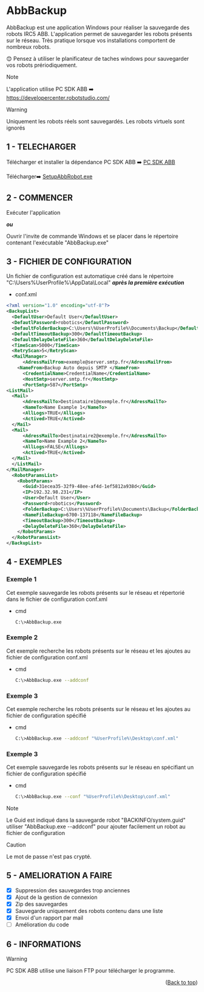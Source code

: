 <a id="readme-top"></a>

# AbbBackup

<!-- LOGO -->
<!--
<div align="center">
  <a href="https://github.com/tonycab/AbbBackup">
    <img src="Logo.png" alt="Logo" width="120" height="120">
  </a>
</div>
-->

AbbBackup est une application Windows pour réaliser la sauvegarde des robots IRC5 ABB.
L'application permet de sauvegarder les robots présents sur le réseau. Très pratique lorsque vos installations
comportent de nombreux robots.

😊 Pensez à utiliser le planificateur de taches windows pour sauvegarder vos robots prériodiquement.

> [!NOTE]
> L'application utilise PC SDK ABB ➡️ https://developercenter.robotstudio.com/

> [!WARNING]
> Uniquement les robots réels sont sauvegardés. Les robots virtuels sont ignorés


## 1 - TELECHARGER

Télécharger et installer la dépendance PC SDK ABB ➡️ [PC SDK ABB](https://developercenter.robotstudio.com/pc-sdk/download)

Télécharger➡️ [SetupAbbRobot.exe](https://github.com/tonycab/AbbBackup/releases/download/v2.0.0.2/Setup.AbbBackup.2.0.0.2.exe)

## 2 - COMMENCER

Exécuter l'application

***ou***

Ouvrir l'invite de commande Windows et se placer dans le répertoire contenant l'exécutable "AbbBackup.exe" 

## 3 - FICHIER DE CONFIGURATION

Un fichier de configuration est automatique créé dans le répertoire "C:\Users\%UserProfile%\AppData\Local" ***après la première exécution***

* conf.xml
```xml
<?xml version="1.0" encoding="utf-8"?>
<BackupList>
  <DefaultUser>Default User</DefaultUser>
  <DefautlPassword>robotics</DefautlPassword>
  <DefaultFolderBackup>C:\Users\%UserProfile%\Documents\Backup</DefaultFolderBackup>
  <DefaultTimeoutBackup>300</DefaultTimeoutBackup>
  <DefaultDelayDeleteFile>360</DefaultDelayDeleteFile>
  <TimeScan>5000</TimeScan>
  <RetryScan>5</RetryScan>
  <MailManager>
	  <AdressMailFrom>exemple@server.smtp.fr</AdressMailFrom>
	<NameFrom>Backup Auto depuis SMTP </NameFrom>
	  <CredentialName>CredentialName</CredentialName>
      <HostSmtp>server.smtp.fr</HostSmtp>
      <PortSmtp>587</PortSmtp>
<ListMail>  
  <Mail>
      <AdressMailTo>Destinataire1@exemple.fr</AdressMailTo>
      <NameTo>Name Example 1</NameTo>
	  <AllLogs>TRUE</AllLogs>
	  <Actived>TRUE</Actived>
  </Mail>
  <Mail>
      <AdressMailTo>Destinataire2@exemple.fr</AdressMailTo>
      <NameTo>Name Example 2</NameTo>
	  <AllLogs>FALSE</AllLogs>
	  <Actived>TRUE</Actived>
  </Mail>
  </ListMail>  
</MailManager>
  <RobotParamsList>
    <RobotParams>
      <Guid>31ecea35-32f9-48ee-af4d-1ef5812a938d</Guid>
      <IP>192.32.98.231</IP>
      <User>Default User</User>
      <Password>robotics</Password>
      <FolderBackup>C:\Users\%UserProfile%\Documents\Backup</FolderBackup>
      <NameFileBackup>6700-137118</NameFileBackup>
      <TimeoutBackup>300</TimeoutBackup>
      <DelayDeleteFile>360</DelayDeleteFile>
    </RobotParams>
  </RobotParamsList>
</BackupList>
```
## 4 - EXEMPLES
### Exemple 1

Cet exemple sauvegarde les robots présents sur le réseau et répertorié dans le fichier de configuration conf.xml 
* cmd
  ```sh
  C:\>AbbBackup.exe
  ```
 ### Exemple 2

Cet exemple recherche les robots présents sur le réseau et les ajoutes au fichier de configuration conf.xml 
* cmd
  ```sh
  C:\>AbbBackup.exe --addconf
  ```
### Exemple 3

Cet exemple recherche les robots présents sur le réseau et les ajoutes au fichier de configuration spécifié 
* cmd
  ```sh
  C:\>AbbBackup.exe --addconf "%UserProfile%\Desktop\conf.xml"
  ```
### Exemple 3

Cet exemple sauvegarde les robots présents sur le réseau en spécifiant un fichier de configuration spécifié
* cmd
  ```sh
  C:\>AbbBackup.exe --conf "%UserProfile%\Desktop\conf.xml"
  ```


> [!NOTE]
> Le Guid est indiqué dans la sauvegarde robot "BACKINFO/system.guid" utiliser "AbbBackup.exe --addconf" pour ajouter facilement un robot au fichier de configuration

> [!CAUTION]
> Le mot de passe n'est pas crypté.


## 5 - AMELIORATION A FAIRE

- [x] Suppression des sauvegardes trop anciennes
- [x] Ajout de la gestion de connexion
- [x] Zip des sauvegardes
- [x] Sauvegarde uniquement des robots contenu dans une liste
- [x] Envoi d'un rapport par mail
- [ ] Amélioration du code

## 6 - INFORMATIONS

> [!WARNING]
> PC SDK ABB utilise une liaison FTP pour télécharger le programme. 

<p align="right">(<a href="#readme-top">Back to top</a>)</p>

